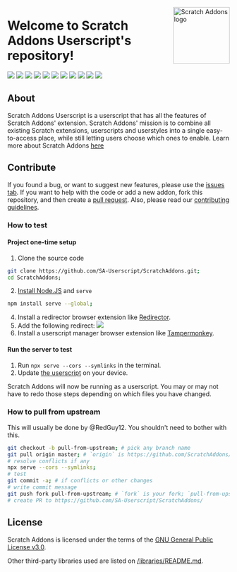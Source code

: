<img src="https://userscript.scratchaddons.cf/images/icon.svg" alt="Scratch Addons logo" align="right" width="128px"></img>

# Welcome to Scratch Addons Userscript's repository!

[![](https://img.shields.io/github/stars/SA-Userscript/ScratchAddons?color=blue&style=flat-square)](https://github.com/SA-Userscript/ScratchAddons/stargazers)
[![](https://img.shields.io/github/forks/SA-Userscript/ScratchAddons?color=blue&style=flat-square)](https://github.com/SA-Userscript/ScratchAddons/network/members)
[![](https://img.shields.io/github/watchers/SA-Userscript/ScratchAddons?color=blue&style=flat-square)](https://github.com/SA-Userscript/ScratchAddons/watchers)
[![](https://img.shields.io/github/issues/SA-Userscript/ScratchAddons?color=green&style=flat-square)](https://github.com/SA-Userscript/ScratchAddons/issues)
[![](https://img.shields.io/github/issues-pr/SA-Userscript/ScratchAddons?color=green&style=flat-square)](https://github.com/SA-Userscript/ScratchAddons/pulls)
[![](https://img.shields.io/github/license/SA-Userscript/ScratchAddons?style=flat-square)](https://github.com/SA-Userscript/ScratchAddons/blob/master/LICENSE) <!-- 2 spaces -->
[![](https://img.shields.io/github/v/release/SA-Userscript/ScratchAddons?style=flat-square&logo=github&logoColor=white&label=version&color=181717)](https://github.com/SA-Userscript/ScratchAddons/releases)
[![](https://img.shields.io/github/downloads/SA-Userscript/ScratchAddons/total?style=flat-square&logo=github&logoColor=white&label=downloads&color=181717)](https://github.com/SA-Userscript/ScratchAddons/releases)
[![](https://img.shields.io/badge/discuss-on_github-181717.svg?style=flat-square)](https://github.com/SA-Userscript/ScratchAddons/discussions)
[![](https://img.shields.io/badge/chat-on_discord-7289da.svg?style=flat-square)](https://discord.gg/R5NBqwMjNc)
[![](https://img.shields.io/badge/website-scratchaddons.com-ff7b26.svg?style=flat-square)](https://scratchaddons.com)

## About

Scratch Addons Userscript is a userscript that has all the features of Scratch Addons' extension. Scratch Addons' mission is to combine all existing Scratch extensions, userscripts and userstyles into a single easy-to-access place, while still letting users choose which ones to enable. Learn more about Scratch Addons [here](https://github.com/ScratchAddons/Scratchaddons#readme)

## Contribute

If you found a bug, or want to suggest new features, please use the [issues tab](https://github.com/SA-Userscript/ScratchAddons/issues). If you want to help with the code or add a new addon, fork this repository, and then create a [pull request](https://github.com/SA-Userscript/ScratchAddons/pulls). Also, please read our [contributing guidelines](https://github.com/SA-Userscript/ScratchAddons/blob/master/CONTRIBUTING.md).

### How to test

#### Project one-time setup

1. Clone the source code

```sh
git clone https://github.com/SA-Userscript/ScratchAddons.git;
cd ScratchAddons;
```

2. [Install Node.JS](https://nodejs.org/en/download/) and `serve`

```sh
npm install serve --global;
```

4. Install a redirector browser extension like [Redirector](https://chrome.google.com/webstore/detail/redirector/ocgpenflpmgnfapjedencafcfakcekcd).
5. Add the following redirect: ![](https://media.discordapp.net/attachments/889246380068077608/896438233217531955/unknown.png?width=675&height=585)
6. Install a userscript manager browser extension like [Tampermonkey](https://chrome.google.com/webstore/detail/tampermonkey/dhdgffkkebhmkfjojejmpbldmpobfkfo).

#### Run the server to test

1. Run `npx serve --cors --symlinks` in the terminal.
2. Update [the userscript](https://userscript.scratchaddons.cf/userscript/script.user.js) on your device.

Scratch Addons will now be running as a userscript. You may or may not have to redo those steps depending on which files you have changed.

### How to pull from upstream

This will usually be done by @RedGuy12. You shouldn't need to bother with this.

```sh
git checkout -b pull-from-upstream; # pick any branch name
git pull origin master; # `origin` is https://github.com/ScratchAddons/ScratchAddons.git
# resolve conflicts if any
npx serve --cors --symlinks;
# test
git commit -a; # if conflicts or other changes
# write commit message
git push fork pull-from-upstream; # `fork` is your fork; `pull-from-upstream` is the branch name
# create PR to https://github.com/SA-Userscript/ScratchAddons/
```
## License

Scratch Addons is licensed under the terms of the [GNU General Public License v3.0](https://github.com/SA-Userscript/ScratchAddons/blob/master/LICENSE).

Other third-party libraries used are listed on [/libraries/README.md](https://github.com/SA-Userscript/ScratchAddons/tree/master/libraries#readme).
